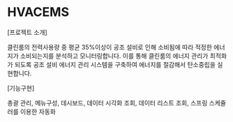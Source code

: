 # HVACEMS
[프로젝트 소개]

클린룸의 전력사용량 중 평균 35%이상이 공조 설비로 인해 소비됨에 따라 적정한 에너지가 소비되는지를 분석하고 모니터링합니다. 이를 통해 클린룸의 에너지 관리가 최적화가 되도록 공조 설비 에너지 관리 시스템을 구축하여 에너지를 절감해서 탄소중립을 실현합니다.

[기능구현]

총괄 관리, 메뉴구성, 데시보드, 데이터 시각화 조회, 데이터 리스트 조회, 스프링 스케쥴러를 이용한 자동화
